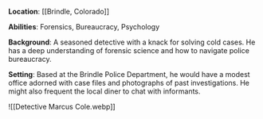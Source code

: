 **Location**: [[Brindle, Colorado]]

**Abilities**: Forensics, Bureaucracy, Psychology

**Background**: A seasoned detective with a knack for solving cold cases. He has a deep understanding of forensic science and how to navigate police bureaucracy.

**Setting**: Based at the Brindle Police Department, he would have a modest office adorned with case files and photographs of past investigations. He might also frequent the local diner to chat with informants.

![[Detective Marcus Cole.webp]]